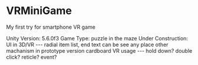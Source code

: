# VRMiniGame
My first try for smartphone VR game

Unity Version: 5.6.0f3
Game Type: puzzle in the maze
Under Construction: 
    UI in 3D/VR --- radial item list, end text can be see any place
    other machanism in prototype version
    cardboard VR usage --- hold down? double click? reticle? event?

